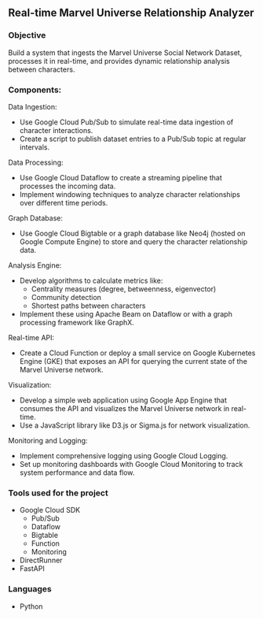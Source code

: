 ## Real-time Marvel Universe Relationship Analyzer

### Objective

Build a system that ingests the Marvel Universe Social Network Dataset, 
processes it in real-time, and provides dynamic relationship analysis between 
characters.

### Components:

Data Ingestion:

 - Use Google Cloud Pub/Sub to simulate real-time data ingestion of character 
   interactions.
 - Create a script to publish dataset entries to a Pub/Sub topic at regular 
intervals.


Data Processing:

 - Use Google Cloud Dataflow to create a streaming pipeline that processes the 
   incoming data.
 - Implement windowing techniques to analyze character relationships over 
   different time periods.

Graph Database:

 - Use Google Cloud Bigtable or a graph database like Neo4j (hosted on Google Compute Engine) to store and query the character relationship data.

Analysis Engine:

 - Develop algorithms to calculate metrics like:
   - Centrality measures (degree, betweenness, eigenvector)
   - Community detection 
   - Shortest paths between characters 
 - Implement these using Apache Beam on Dataflow or with a graph processing 
framework like GraphX.

Real-time API:

 - Create a Cloud Function or deploy a small service on Google Kubernetes
   Engine (GKE) that exposes an API for querying the current state of the 
   Marvel Universe network.

Visualization:

 - Develop a simple web application using Google App Engine that consumes 
   the API and visualizes the Marvel Universe network in real-time.
 - Use a JavaScript library like D3.js or Sigma.js for network visualization.

Monitoring and Logging:

 - Implement comprehensive logging using Google Cloud Logging.
 - Set up monitoring dashboards with Google Cloud Monitoring to track
system performance and data flow.

### Tools used for the project

 - Google Cloud SDK
   - Pub/Sub
   - Dataflow
   - Bigtable
   - Function
   - Monitoring
 - DirectRunner
 - FastAPI

### Languages

 - Python